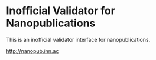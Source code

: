 Inofficial Validator for Nanopublications
=========================================

This is an inofficial validator interface for nanopublications.

http://nanopub.inn.ac

